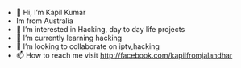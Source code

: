 - 👋 Hi, I’m Kapil Kumar
 - Im from Australia
- 👀 I’m interested in Hacking, day to day life projects
- 🌱 I’m currently learning hacking 
- 💞️ I’m looking to collaborate on iptv,hacking
- 📫 How to reach me visit http://facebook.com/kapilfromjalandhar
<!---
kapil583/kapil583 is a ✨ special ✨ repository because its `README.md` (this file) appears on your GitHub profile.
You can click the Preview link to take a look at your changes.
--->
